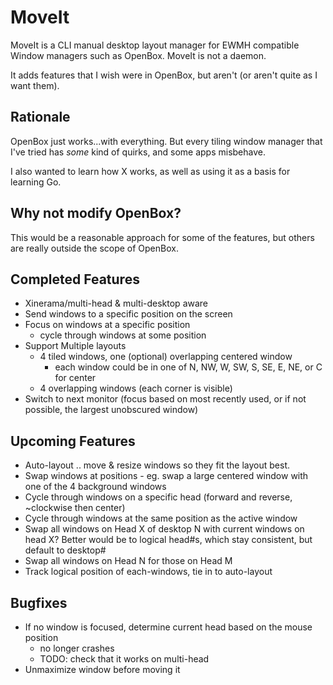 # MoveIt

MoveIt is a CLI manual desktop layout manager for EWMH compatible Window
managers such as OpenBox.  MoveIt is not a daemon.

It adds features that I wish were in OpenBox, but aren't (or aren't quite as I
want them).


## Rationale

OpenBox just works...with everything.  But every tiling window manager that
I've tried has _some_ kind of quirks, and some apps misbehave.

I also wanted to learn how X works, as well as using it as a basis for learning
Go.


## Why not modify OpenBox?

This would be a reasonable approach for some of the features, but others are
really outside the scope of OpenBox.


## Completed Features

* Xinerama/multi-head & multi-desktop aware
* Send windows to a specific position on the screen
* Focus on windows at a specific position
  - cycle through windows at some position
* Support Multiple layouts
  - 4 tiled windows, one (optional) overlapping centered window
    - each window could be in one of N, NW, W, SW, S, SE, E, NE, or C for center
  - 4 overlapping windows (each corner is visible)
* Switch to next monitor (focus based on most recently used, or if not possible, the largest unobscured window)


## Upcoming Features

* Auto-layout .. move & resize windows so they fit the layout best.
* Swap windows at positions - eg. swap a large centered window with one of the 4 background windows
* Cycle through windows on a specific head (forward and reverse, ~clockwise then center)
* Cycle through windows at the same position as the active window
* Swap all windows on Head X of desktop N with current windows on head X?  Better would be to logical head#s, which stay consistent, but default to desktop#
* Swap all windows on Head N for those on Head M
* Track logical position of each-windows, tie in to auto-layout

## Bugfixes
* If no window is focused, determine current head based on the mouse position
  - no longer crashes
  - TODO: check that it works on multi-head
* Unmaximize window before moving it
